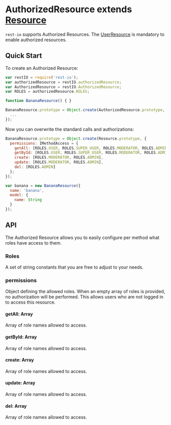 # AuthorizedResource extends [Resource](/docs/resource.md)
`rest-io` supports Authorized Resources. The [UserResource](/docs/user.md) is mandatory to enable authorized resources.

## Quick Start
To create an Authorized Resource:

```javascript
var restIO = require('rest-io');
var authorizedResource = restIO.authorizedResource;
var AuthorizedResource = restIO.AuthorizedResource;
var ROLES = authorizedResource.ROLES;

function BananaResource() { }

BananaResource.prototype = Object.create(AuthorizedResource.prototype, {
  ...
});
```

Now you can overwrite the standard calls and authorizations:

```javascript
BananaResource.prototype = Object.create(Resource.prototype, {
  permissions: IMethodAccess = {
    getAll: [ROLES.USER, ROLES.SUPER_USER, ROLES.MODERATOR, ROLES.ADMIN],
    getById: [ROLES.USER, ROLES.SUPER_USER, ROLES.MODERATOR, ROLES.ADMIN],
    create: [ROLES.MODERATOR, ROLES.ADMIN],
    update: [ROLES.MODERATOR, ROLES.ADMIN],
    del: [ROLES.ADMIN]
  };
});

var banana = new BananaResource({
  name: 'banana',
  model: {
    name: String
  }
});
```

## API
The Authorized Resource allows you to easily configure per method what roles have access to them.

### Roles
A set of string constants that you are free to adjust to your needs.

### permissions
Object defining the allowed roles. When an empty array of roles is provided, no authorization will be performed. This
allows users who are not logged in to access this resource.

#### getAll: Array<string>
Array of role names allowed to access.

#### getById: Array<string>
Array of role names allowed to access.

#### create: Array<string>
Array of role names allowed to access.

#### update: Array<string>
Array of role names allowed to access.

#### del: Array<string>
Array of role names allowed to access.
